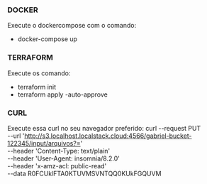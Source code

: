 ### DOCKER
Execute o dockercompose com o comando:
- docker-compose up

### TERRAFORM
Execute os comando:
- terraform init
- terraform apply -auto-approve

### CURL
Execute essa curl no seu navegador preferido:
    curl --request PUT \
    --url 'http://s3.localhost.localstack.cloud:4566/gabriel-bucket-122345/input/arquivos?=' \
    --header 'Content-Type: text/plain' \
    --header 'User-Agent: insomnia/8.2.0' \
    --header 'x-amz-acl: public-read' \
    --data R0FCUklFTA0KTUVMSVNTQQ0KUkFGQUVM